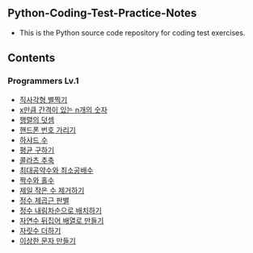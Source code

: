 ## Python-Coding-Test-Practice-Notes
- This is the Python source code repository for coding test exercises.

## Contents
### Programmers Lv.1
- [직사각형 별찍기](https://github.com/minji0801/Python-Coding-Test-Practice-Notes/blob/main/Programmers%20Lv.1/직사각형%20별찍기.py)
- [x만큼 간격이 있는 n개의 숫자
](https://github.com/minji0801/Python-Coding-Test-Practice-Notes/blob/main/Programmers%20Lv.1/x만큼%20간격이%20있는%20n개의%20숫자.py)
- [행렬의 덧셈](https://github.com/minji0801/Python-Coding-Test-Practice-Notes/blob/main/Programmers%20Lv.1/행렬의%20덧셈.py)
- [핸드폰 번호 가리기](https://github.com/minji0801/Python-Coding-Test-Practice-Notes/blob/main/Programmers%20Lv.1/핸드폰%20번호%20가리기.py)
- [하샤드 수](https://github.com/minji0801/Python-Coding-Test-Practice-Notes/blob/main/Programmers%20Lv.1/하샤드%20수.py)
- [평균 구하기](https://github.com/minji0801/Python-Coding-Test-Practice-Notes/blob/main/Programmers%20Lv.1/평균%20구하기.py)
- [콜라츠 추축](https://github.com/minji0801/Python-Coding-Test-Practice-Notes/blob/main/Programmers%20Lv.1/콜라츠%20추측.py)
- [최대공약수와 최소공배수](https://github.com/minji0801/Python-Coding-Test-Practice-Notes/blob/main/Programmers%20Lv.1/최대공약수와%20최소공배수.py)
- [짝수와 홀수](https://github.com/minji0801/Python-Coding-Test-Practice-Notes/blob/main/Programmers%20Lv.1/짝수와%20홀수.py)
- [제일 작은 수 제거하기](https://github.com/minji0801/Python-Coding-Test-Practice-Notes/blob/main/Programmers%20Lv.1/제일%20작은%20수%20제거하기.py)
- [정수 제곱근 판별](https://github.com/minji0801/Python-Coding-Test-Practice-Notes/blob/main/Programmers%20Lv.1/정수%20제곱근%20판별.py)
- [정수 내림차순으로 배치하기](https://github.com/minji0801/Python-Coding-Test-Practice-Notes/blob/main/Programmers%20Lv.1/정수%20내림차순으로%20배치하기.py)
- [자연수 뒤집어 배열로 만들기](https://github.com/minji0801/Python-Coding-Test-Practice-Notes/blob/main/Programmers%20Lv.1/자연수%20뒤집어%20배열로%20만들기.py)
- [자릿수 더하기](https://github.com/minji0801/Python-Coding-Test-Practice-Notes/blob/main/Programmers%20Lv.1/자릿수%20더하기.py)
- [이상한 문자 만들기](https://github.com/minji0801/Python-Coding-Test-Practice-Notes/blob/main/Programmers%20Lv.1/이상한%20문자%20만들기.py)
